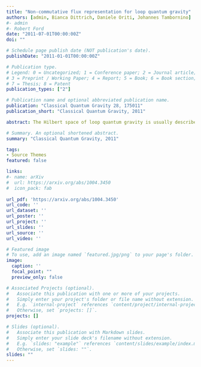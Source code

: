 ```yaml
---
title: "Non-commutative flux representation for loop quantum gravity"
authors: [admin, Bianca Dittrich, Daniele Oriti, Johannes Tambornino]
#- admin
#- Robert Ford
date: "2011-07-01T00:00:00Z"
doi: ""

# Schedule page publish date (NOT publication's date).
publishDate: "2011-01-01T00:00:00Z"

# Publication type.
# Legend: 0 = Uncategorized; 1 = Conference paper; 2 = Journal article;
# 3 = Preprint / Working Paper; 4 = Report; 5 = Book; 6 = Book section;
# 7 = Thesis; 8 = Patent
publication_types: ["2"]

# Publication name and optional abbreviated publication name.
publication: "Classical Quantum Gravity 28, 175011"
publication_short: "Classical Quantum Gravity, 2011"

abstract: The Hilbert space of loop quantum gravity is usually described in terms of cylindrical functionals of the gauge connection, the electric fluxes acting as non-commuting derivation operators. It has long been believed that this non-commutativity prevents a dual flux (or triad) representation of loop quantum gravity to exist. We show here, instead, that such a representation can be explicitly defined, by means of a non-commutative Fourier transform defined on the loop gravity state space. In this dual representation, flux operators act by *-multiplication and holonomy operators act by translation. We describe the gauge invariant dual states and discuss their geometrical meaning. Finally, we apply the construction to the simpler case of a U(1) gauge group and compare the resulting flux representation with the triad representation used in loop quantum cosmology.

# Summary. An optional shortened abstract.
summary: "Classical Quantum Gravity, 2011"

tags:
- Source Themes
featured: false

links:
#- name: arXiv
#  url: https://arxiv.org/abs/1004.3450
#  icon_pack: fab
  
url_pdf: 'https://arxiv.org/abs/1004.3450'
url_code: ''
url_dataset: ''
url_poster: ''
url_project: ''
url_slides: ''
url_source: ''
url_video: ''

# Featured image
# To use, add an image named `featured.jpg/png` to your page's folder. 
image:
  caption: ''
  focal_point: ""
  preview_only: false

# Associated Projects (optional).
#   Associate this publication with one or more of your projects.
#   Simply enter your project's folder or file name without extension.
#   E.g. `internal-project` references `content/project/internal-project/index.md`.
#   Otherwise, set `projects: []`.
projects: []

# Slides (optional).
#   Associate this publication with Markdown slides.
#   Simply enter your slide deck's filename without extension.
#   E.g. `slides: "example"` references `content/slides/example/index.md`.
#   Otherwise, set `slides: ""`.
slides: ""
---
```


